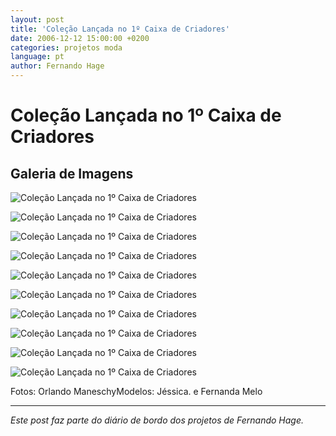```yaml
---
layout: post
title: 'Coleção Lançada no 1º Caixa de Criadores'
date: 2006-12-12 15:00:00 +0200
categories: projetos moda
language: pt
author: Fernando Hage
---
```


# Coleção Lançada no 1º Caixa de Criadores

## Galeria de Imagens

![Coleção Lançada no 1º Caixa de Criadores](/assets/images/colecao-lancada-no-1o-caixa-de-criadores-01.jpg)

![Coleção Lançada no 1º Caixa de Criadores](/assets/images/colecao-lancada-no-1o-caixa-de-criadores-02.jpg)

![Coleção Lançada no 1º Caixa de Criadores](/assets/images/colecao-lancada-no-1o-caixa-de-criadores-03.jpg)

![Coleção Lançada no 1º Caixa de Criadores](/assets/images/colecao-lancada-no-1o-caixa-de-criadores-04.jpg)

![Coleção Lançada no 1º Caixa de Criadores](/assets/images/colecao-lancada-no-1o-caixa-de-criadores-05.jpg)

![Coleção Lançada no 1º Caixa de Criadores](/assets/images/colecao-lancada-no-1o-caixa-de-criadores-06.jpg)

![Coleção Lançada no 1º Caixa de Criadores](/assets/images/colecao-lancada-no-1o-caixa-de-criadores-07.jpg)

![Coleção Lançada no 1º Caixa de Criadores](/assets/images/colecao-lancada-no-1o-caixa-de-criadores-08.jpg)

![Coleção Lançada no 1º Caixa de Criadores](/assets/images/colecao-lancada-no-1o-caixa-de-criadores-09.jpg)

![Coleção Lançada no 1º Caixa de Criadores](/assets/images/colecao-lancada-no-1o-caixa-de-criadores-10.jpg)

Fotos: Orlando ManeschyModelos: Jéssica. e Fernanda Melo

---

*Este post faz parte do diário de bordo dos projetos de Fernando Hage.*